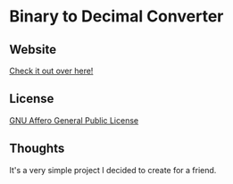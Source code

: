 # Binary to Decimal Converter

## Website

[Check it out over here!](https://centigrams.github.io/binary-decimal-converter/)

## License

[GNU Affero General Public License](https://www.gnu.org/licenses/agpl-3.0.en.html)

## Thoughts

It's a very simple project I decided to create for a friend.
